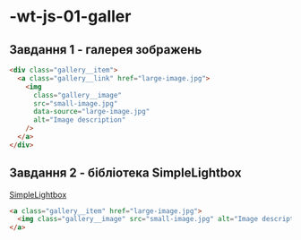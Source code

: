 # -wt-js-01-galler
## Завдання 1 - галерея зображень
```html
<div class="gallery__item">
  <a class="gallery__link" href="large-image.jpg">
    <img
      class="gallery__image"
      src="small-image.jpg"
      data-source="large-image.jpg"
      alt="Image description"
    />
  </a>
</div>
```
## Завдання 2 - бібліотека SimpleLightbox
[SimpleLightbox](https://simplelightbox.com/)
```html
<a class="gallery__item" href="large-image.jpg">
  <img class="gallery__image" src="small-image.jpg" alt="Image description" />
</a>
```
